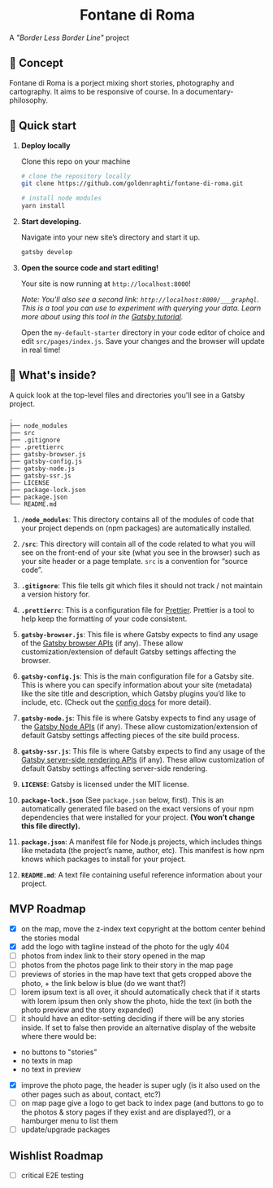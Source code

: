 <h1 align="center">
  Fontane di Roma
</h1>

A _"Border Less Border Line"_ project

## 💫 Concept

Fontane di Roma is a porject mixing short stories, photography and cartography.
It aims to be responsive of course. In a documentary-philosophy.


## 🚀 Quick start

1.  **Deploy locally**

    Clone this repo on your machine

    ```sh
    # clone the repository locally
    git clone https://github.com/goldenraphti/fontane-di-roma.git
    ```

    ```sh
    # install node modules
    yarn install
    ```

1.  **Start developing.**

    Navigate into your new site’s directory and start it up.

    ```sh
    gatsby develop
    ```

1.  **Open the source code and start editing!**

    Your site is now running at `http://localhost:8000`!

    _Note: You'll also see a second link: _`http://localhost:8000/___graphql`_. This is a tool you can use to experiment with querying your data. Learn more about using this tool in the [Gatsby tutorial](https://www.gatsbyjs.org/tutorial/part-five/#introducing-graphiql)._

    Open the `my-default-starter` directory in your code editor of choice and edit `src/pages/index.js`. Save your changes and the browser will update in real time!

## 🧐 What's inside?

A quick look at the top-level files and directories you'll see in a Gatsby project.

    .
    ├── node_modules
    ├── src
    ├── .gitignore
    ├── .prettierrc
    ├── gatsby-browser.js
    ├── gatsby-config.js
    ├── gatsby-node.js
    ├── gatsby-ssr.js
    ├── LICENSE
    ├── package-lock.json
    ├── package.json
    └── README.md

1.  **`/node_modules`**: This directory contains all of the modules of code that your project depends on (npm packages) are automatically installed.

2.  **`/src`**: This directory will contain all of the code related to what you will see on the front-end of your site (what you see in the browser) such as your site header or a page template. `src` is a convention for “source code”.

3.  **`.gitignore`**: This file tells git which files it should not track / not maintain a version history for.

4.  **`.prettierrc`**: This is a configuration file for [Prettier](https://prettier.io/). Prettier is a tool to help keep the formatting of your code consistent.

5.  **`gatsby-browser.js`**: This file is where Gatsby expects to find any usage of the [Gatsby browser APIs](https://www.gatsbyjs.org/docs/browser-apis/) (if any). These allow customization/extension of default Gatsby settings affecting the browser.

6.  **`gatsby-config.js`**: This is the main configuration file for a Gatsby site. This is where you can specify information about your site (metadata) like the site title and description, which Gatsby plugins you’d like to include, etc. (Check out the [config docs](https://www.gatsbyjs.org/docs/gatsby-config/) for more detail).

7.  **`gatsby-node.js`**: This file is where Gatsby expects to find any usage of the [Gatsby Node APIs](https://www.gatsbyjs.org/docs/node-apis/) (if any). These allow customization/extension of default Gatsby settings affecting pieces of the site build process.

8.  **`gatsby-ssr.js`**: This file is where Gatsby expects to find any usage of the [Gatsby server-side rendering APIs](https://www.gatsbyjs.org/docs/ssr-apis/) (if any). These allow customization of default Gatsby settings affecting server-side rendering.

9.  **`LICENSE`**: Gatsby is licensed under the MIT license.

10. **`package-lock.json`** (See `package.json` below, first). This is an automatically generated file based on the exact versions of your npm dependencies that were installed for your project. **(You won’t change this file directly).**

11. **`package.json`**: A manifest file for Node.js projects, which includes things like metadata (the project’s name, author, etc). This manifest is how npm knows which packages to install for your project.

12. **`README.md`**: A text file containing useful reference information about your project.

## MVP Roadmap

- [x] on the map, move the z-index text copyright at the bottom center behind the stories modal
- [x] add the logo with tagline instead of the photo for the ugly 404
- [ ] photos from index link to their story opened in the map
- [ ] photos from the photos page link to their story in the map page
- [ ] previews of stories in the map have text that gets cropped above the photo, + the link below is blue (do we want that?)
- [ ] lorem ipsum text is all over, it should automatically check that if it starts with lorem ipsum then only show the photo, hide the text (in both the photo preview and the story expanded)
- [ ] it should have an editor-setting deciding if there will be any stories inside. If set to false then provide an alternative display of the website where there would be:
- no buttons to "stories"
- no texts in map
- no text in preview
- [x] improve the photo page, the header is super ugly (is it also used on the other pages such as about, contact, etc?)
- [ ] on map page give a logo to get back to index page (and buttons to go to the photos & story pages if they exist and are displayed?), or a hamburger menu to list them
- [ ] update/upgrade packages

## Wishlist Roadmap

- [ ] critical E2E testing